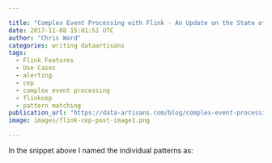 ```yaml
---

title: "Complex Event Processing with Flink - An Update on the State of Flink CEP"
date: 2017-11-08 15:01:51 UTC
author: "Chris Ward"
categories: writing dataartisans
tags:
  - Flink Features
  - Use Cases
  - alerting
  - cep
  - complex event processing
  - flinkcep
  - pattern matching
publication_url: "https://data-artisans.com/blog/complex-event-processing-flink-cep-update"
image: images/flink-cep-post-image1.png

---
```

In the snippet above I named the individual patterns as:

